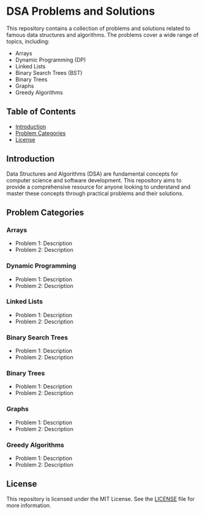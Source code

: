# DSA Problems and Solutions  

This repository contains a collection of problems and solutions related to famous data structures and algorithms. The problems cover a wide range of topics, including:  

- Arrays  
- Dynamic Programming (DP)  
- Linked Lists  
- Binary Search Trees (BST)  
- Binary Trees  
- Graphs  
- Greedy Algorithms  

## Table of Contents  

- [Introduction](#introduction)  
- [Problem Categories](#problem-categories)   
- [License](#license)  

## Introduction  

Data Structures and Algorithms (DSA) are fundamental concepts for computer science and software development. This repository aims to provide a comprehensive resource for anyone looking to understand and master these concepts through practical problems and their solutions.  

## Problem Categories  

### Arrays  
- Problem 1: Description  
- Problem 2: Description  

### Dynamic Programming  
- Problem 1: Description  
- Problem 2: Description  

### Linked Lists  
- Problem 1: Description  
- Problem 2: Description  

### Binary Search Trees  
- Problem 1: Description  
- Problem 2: Description  

### Binary Trees  
- Problem 1: Description  
- Problem 2: Description  

### Graphs  
- Problem 1: Description  
- Problem 2: Description  

### Greedy Algorithms  
- Problem 1: Description  
- Problem 2: Description  


## License  

This repository is licensed under the MIT License. See the [LICENSE](LICENSE) file for more information.
